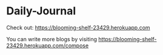 # Daily-Journal
Check out: https://blooming-shelf-23429.herokuapp.com

You can write more blogs by visiting https://blooming-shelf-23429.herokuapp.com/compose

